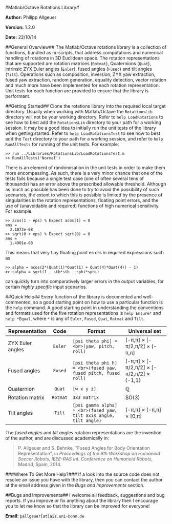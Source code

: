#Matlab/Octave Rotations Library#

**Author:** Philipp Allgeuer

**Version:** 1.2.0

**Date:** 22/10/14

##General Overview##
The Matlab/Octave rotations library is a collection of functions, bundled as
m-scripts, that address computations and numerical handling of rotations in 3D
Euclidean space. The rotation representations that are supported are rotation
matrices (`Rotmat`), Quaternions (`Quat`), intrinsic ZYX Euler angles (`Euler`),
fused angles (`Fused`) and tilt angles (`Tilt`). Operations such as composition,
inversion, ZYX yaw extraction, fused yaw extraction, random generation, equality
detection, vector rotation and much more have been implemented for each rotation
representation. Unit tests for each function are provided to ensure that the
library is performant.

##Getting Started##
Clone the rotations library into the required local target directory. Usually
when working with Matlab/Octave the `RotationsLib` directory will not be your
working directory. Refer to `help LoadRotations` to see how to best add the
`RotationsLib` directory to your path for a working session. It may be a good
idea to initially run the unit tests of the library when getting started. Refer
to `help LoadRotationsTest` to see how to best add the `Test` directory to your
path for a working session, and refer to `help RunAllTests` for running of the
unit tests. For example:

    >> run ../Libraries/RotationsLib/LoadRotationsTest.m
    >> RunAllTests('Normal')

There is an element of randomisation in the unit tests in order to make them
more encompassing. As such, there is a very minor chance that one of the tests
fails because a single test case (one of often several tens of thousands) has an
error above the prescribed allowable threshold. Although as much as possible has
been done to try to avoid the possibility of such scenarios, the extent to which
this is possible is limited by the presence of singularities in the rotation
representations, floating point errors, and the use of (unavoidable and required)
functions of high numerical sensitivity. For example:

    >> acos(1 - eps) % Expect acos(1) = 0
    ans =
      2.1073e-08
    >> sqrt(0 + eps) % Expect sqrt(0) = 0
    ans =
      1.4901e-08

This means that very tiny floating point errors in required expressions such as

    >> alpha = acos(2*(Quat(1)*Quat(1) + Quat(4)*Quat(4)) - 1)
    >> calpha = sqrt(1 - sth*sth - sphi*sphi)

can quickly turn into comparatively larger errors in the output variables, for
certain *highly specific* input scenarios.

##Quick Help##
Every function of the library is documented and well-commented, so a good
starting point on how to use a particular function is the `help` command. A good
starting point in understanding the conventions and formats used for the five
rotation representations is `help Ensure*` and `help *Equal`, where `*`
is any of `Euler`, `Fused`, `Quat`, `Rotmat` and `Tilt`.

**Representation** | **Code** | **Format** | **Universal set**
--- |:---:| --- | ---
ZYX Euler angles | `Euler` | `[psi theta phi] = <br>(yaw, pitch, roll)` | (-&pi;,&pi;] &times; [-&pi;/2,&pi;/2] &times; (-&pi;,&pi;]
Fused angles | `Fused` | `[psi theta phi h] = <br>(fused yaw, fused pitch, fused roll)` | (-&pi;,&pi;] &times; [-&pi;/2,&pi;/2] &times; [-&pi;/2,&pi;/2] &times; {-1,1}
Quaternion | `Quat` | `[w x y z]` | &#x211a;
Rotation matrix | `Rotmat` | `3x3 matrix` | SO(3)
Tilt angles | `Tilt` | `[psi gamma alpha] = <br>(fused yaw, tilt axis angle, tilt angle)` | (-&pi;,&pi;] &times; (-&pi;,&pi;] &times; [0,&pi;]

The *fused angles* and *tilt angles* rotation representations are the invention
of the author, and are discussed academically in:

> P. Allgeuer and S. Behnke, "Fused Angles for Body Orientation Representation",
in *Proceedings of the 9th Workshop on Humanoid Soccer Robots, IEEE-RAS Int.
Conference on Humanoid Robots*, Madrid, Spain, 2014.

###Where To Get More Help?###
If a look into the source code does not resolve an issue you have with the
library, then you can contact the author at the email address given in the *Bugs
and Improvements* section.

##Bugs and Improvements##
I welcome all feedback, suggestions and bug reports. If you improve or fix
anything about the library then I encourage you to let me know so that the
library can be improved for everyone!

**Email:** `pallgeuer[at]ais.uni-bonn.de`
